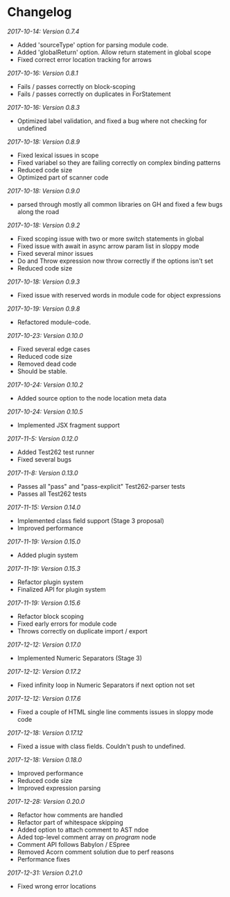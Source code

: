# Changelog

*2017-10-14: Version 0.7.4*

 * Added 'sourceType' option for parsing module code.
 * Added 'globalReturn' option. Allow return statement in global scope
 * Fixed correct error location tracking for arrows

*2017-10-16: Version 0.8.1*

* Fails / passes correctly on block-scoping
* Fails / passes correctly on duplicates in ForStatement

*2017-10-16: Version 0.8.3*

* Optimized label validation, and fixed a bug where not checking for undefined

*2017-10-18: Version 0.8.9*

* Fixed lexical issues in scope
* Fixed variabel so they are failing correctly on complex binding patterns
* Reduced code size
* Optimized part of scanner code

*2017-10-18: Version 0.9.0*

- parsed through mostly all common libraries on GH and fixed a few bugs along the road

*2017-10-18: Version 0.9.2*

- Fixed scoping issue with two or more switch statements in global
- Fixed issue with await in async arrow param list in sloppy mode
- Fixed several minor issues
- Do and Throw expression now throw correctly if the options isn't set
- Reduced code size

*2017-10-18: Version 0.9.3*
- Fixed issue with reserved words in module code for object expressions

*2017-10-19: Version 0.9.8*
- Refactored module-code.

*2017-10-23: Version 0.10.0*

- Fixed several edge cases
- Reduced code size
- Removed dead code
- Should be stable. 

*2017-10-24: Version 0.10.2*
- Added source option to the node location meta data

*2017-10-24: Version 0.10.5*
- Implemented JSX fragment support

*2017-11-5: Version 0.12.0*
- Added Test262 test runner
- Fixed several bugs

*2017-11-8: Version 0.13.0*
- Passes all "pass" and "pass-explicit" Test262-parser tests
- Passes all Test262 tests

*2017-11-15: Version 0.14.0*
- Implemented class field support (Stage 3 proposal)
- Improved performance

*2017-11-19: Version 0.15.0*
- Added plugin system

*2017-11-19: Version 0.15.3*
- Refactor plugin system
- Finalized API for plugin system

*2017-11-19: Version 0.15.6*
- Refactor block scoping
- Fixed early errors for module code
- Throws correctly on duplicate import / export

*2017-12-12: Version 0.17.0*
- Implemented Numeric Separators (Stage 3)

*2017-12-12: Version 0.17.2*
- Fixed infinity loop in Numeric Separators if next option not set

*2017-12-12: Version 0.17.6*
- Fixed a couple of HTML single line comments issues in sloppy mode code

*2017-12-18: Version 0.17.12*
- Fixed a issue with class fields. Couldn't push to undefined.

*2017-12-18: Version 0.18.0*
- Improved performance
- Reduced code size
- Improved expression parsing

*2017-12-28: Version 0.20.0*
- Refactor how comments are handled
- Refactor part of whitespace skipping
- Added option to attach comment to AST ndoe
- Aded top-level comment array on *program* node
- Comment API follows Babylon / ESpree
- Removed Acorn comment solution due to perf reasons
- Performance fixes

*2017-12-31: Version 0.21.0*
- Fixed wrong error locations
